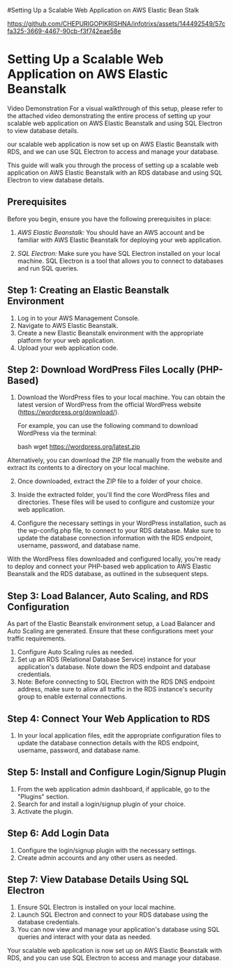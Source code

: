 #Setting Up a Scalable Web Application on AWS Elastic Bean Stalk 

https://github.com/CHEPURIGOPIKRISHNA/infotrixs/assets/144492549/57cfa325-3669-4467-90cb-f3f742eae58e

# Setting Up a Scalable Web Application on AWS Elastic Beanstalk 
Video Demonstration
For a visual walkthrough of this setup, please refer to the attached video demonstrating the entire process of setting up your scalable web application on AWS Elastic Beanstalk and using SQL Electron to view database details.

our  scalable web application is now set up on AWS Elastic Beanstalk with RDS, and we can use SQL Electron to access and manage your database.



This guide will walk you through the process of setting up a scalable web application on AWS Elastic Beanstalk with an RDS database and using SQL Electron to view database details.

## Prerequisites

Before you begin, ensure you have the following prerequisites in place:

1. *AWS Elastic Beanstalk:* You should have an AWS account and be familiar with AWS Elastic Beanstalk for deploying your web application.

2. *SQL Electron:* Make sure you have SQL Electron installed on your local machine. SQL Electron is a tool that allows you to connect to databases and run SQL queries.

## Step 1: Creating an Elastic Beanstalk Environment

1. Log in to your AWS Management Console.
2. Navigate to AWS Elastic Beanstalk.
3. Create a new Elastic Beanstalk environment with the appropriate platform for your web application.
4. Upload your web application code.

## Step 2: Download WordPress Files Locally (PHP-Based)

1. Download the WordPress files to your local machine. You can obtain the latest version of WordPress from the official WordPress website (https://wordpress.org/download/).
   
   For example, you can use the following command to download WordPress via the terminal:

   bash
   wget https://wordpress.org/latest.zip
   

 Alternatively, you can download the ZIP file manually from the website and extract its contents to a directory on your local machine.

2. Once downloaded, extract the ZIP file to a folder of your choice.

3. Inside the extracted folder, you'll find the core WordPress files and directories. These files will be used to configure and customize your web application.

4. Configure the necessary settings in your WordPress installation, such as the wp-config.php file, to connect to your RDS database. Make sure to update the database connection information with the RDS endpoint, username, password, and database name.

With the WordPress files downloaded and configured locally, you're ready to deploy and connect your PHP-based web application to AWS Elastic Beanstalk and the RDS database, as outlined in the subsequent steps.

## Step 3: Load Balancer, Auto Scaling, and RDS Configuration

As part of the Elastic Beanstalk environment setup, a Load Balancer and Auto Scaling are generated. Ensure that these configurations meet your traffic requirements.

1. Configure Auto Scaling rules as needed.
2. Set up an RDS (Relational Database Service) instance for your application's database. Note down the RDS endpoint and database credentials.
3. Note: Before connecting to SQL Electron with the RDS DNS endpoint address, make sure to allow all traffic in the RDS instance's security group to enable external connections.

## Step 4: Connect Your Web Application to RDS

1. In your local application files, edit the appropriate configuration files to update the database connection details with the RDS endpoint, username, password, and database name.

## Step 5: Install and Configure Login/Signup Plugin

1. From the web application admin dashboard, if applicable, go to the "Plugins" section.
2. Search for and install a login/signup plugin of your choice.
3. Activate the plugin.

## Step 6: Add Login Data

1. Configure the login/signup plugin with the necessary settings.
2. Create admin accounts and any other users as needed.

## Step 7: View Database Details Using SQL Electron

1. Ensure SQL Electron is installed on your local machine.
2. Launch SQL Electron and connect to your RDS database using the database credentials.
3. You can now view and manage your application's database using SQL queries and interact with your data as needed.

Your scalable web application is now set up on AWS Elastic Beanstalk with RDS, and you can use SQL Electron to access and manage your database.
